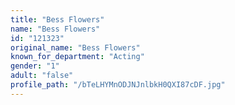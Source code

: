 ```yaml
---
title: "Bess Flowers"
name: "Bess Flowers"
id: "121323"
original_name: "Bess Flowers"
known_for_department: "Acting"
gender: "1"
adult: "false"
profile_path: "/bTeLHYMnODJNJnlbkH0QXI87cDF.jpg"
---
```


